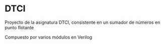 # DTCI
Proyecto de la asignatura DTCI, consistente en un sumador de números en punto flotante

Compuesto por varios módulos en Verilog
